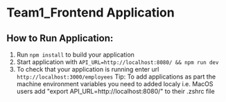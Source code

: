 # Team1_Frontend Application

## How to Run Application:
1. Run `npm install` to build your application
2. Start application with `API_URL=http://localhost:8080/ && npm run dev`
3. To check that your application is running enter url `http://localhost:3000/employees`
Tip: To add applications as part the machine environment variables you need to added localy i.e.
MacOS users add "export API_URL=http://localhost:8080/" to their .zshrc file
